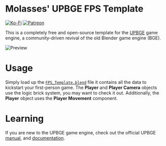 # Molasses' UPBGE FPS Template
[![Ko-Fi](https://img.shields.io/badge/donate-kofi-blue?style=for-the-badge&logo=ko-fi&color=e57578&logoColor=FFFFFF&labelColor=262a35)](https://ko-fi.com/molasses)
[![Patreon](https://img.shields.io/badge/donate-patreon-blue?style=for-the-badge&logo=patreon&color=e57578&logoColor=FFFFFF&labelColor=262a35)](https://www.patreon.com/molasseslover)

This is a completely free and open-source template for the
[UPBGE](https://github.com/UPBGE/upbge) game engine, a 
community-driven revival of the old Blender game engine 
(BGE).

![Preview](docs/img/preview.gif)

# Usage
Simply load up the [`FPS_Template.blend`](src/FPS_Template.blend) file
it contains all the data to kickstart your first-person game. The
**Player** and **Player Camera** objects use the logic brick system,
you may want to check it out. Additionally, the **Player** object
uses the **Player Movement** component.

# Learning
If you are new to the UPBGE game engine, check out the official
UPBGE [manual](https://upbge.org/#/documentation/docs/latest/manual/index.html),
and [documentation](https://upbge.org/#/documentation/docs/latest/api/index.html).
